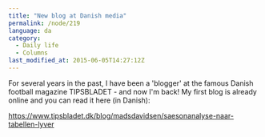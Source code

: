 ```yaml
---
title: "New blog at Danish media"
permalink: /node/219
language: da
category:
  - Daily life
  - Columns
last_modified_at: 2015-06-05T14:27:12Z
---
```


For several years in the past, I have been a 'blogger' at the famous Danish football magazine TIPSBLADET - and now I'm back! My first blog is already online and you can read it here (in Danish):

<https://www.tipsbladet.dk/blog/madsdavidsen/saesonanalyse-naar-tabellen-lyver>
